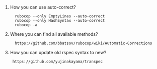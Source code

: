 1. How you can use auto-correct?
    
         rubocop --only EmptyLines --auto-correct
         rubocop --only HashSyntax --auto-correct
         rubocop -a

2. Where you can find all available methods?

         https://github.com/bbatsov/rubocop/wiki/Automatic-Corrections

3. How you can update old rspec syntax to new?
        
        https://github.com/yujinakayama/transpec
